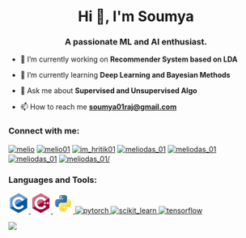<h1 align="center">Hi 👋, I'm Soumya</h1>
<h3 align="center">A passionate ML and AI enthusiast.</h3>

- 🔭 I’m currently working on **Recommender System based on LDA**

- 🌱 I’m currently learning **Deep Learning and Bayesian Methods**

- 💬 Ask me about **Supervised and Unsupervised Algo**

- 📫 How to reach me **soumya01raj@gmail.com**

<h3 align="left">Connect with me:</h3>
<p align="left">
<a href="https://linkedin.com/in/melio" target="blank"><img align="center" src="https://raw.githubusercontent.com/rahuldkjain/github-profile-readme-generator/master/src/images/icons/Social/linked-in-alt.svg" alt="melio" height="30" width="40" /></a>
<a href="https://kaggle.com/melio01" target="blank"><img align="center" src="https://raw.githubusercontent.com/rahuldkjain/github-profile-readme-generator/master/src/images/icons/Social/kaggle.svg" alt="melio01" height="30" width="40" /></a>
<a href="https://instagram.com/im_hritik01" target="blank"><img align="center" src="https://raw.githubusercontent.com/rahuldkjain/github-profile-readme-generator/master/src/images/icons/Social/instagram.svg" alt="im_hritik01" height="30" width="40" /></a>
<a href="https://www.codechef.com/users/meliodas_01" target="blank"><img align="center" src="https://cdn.jsdelivr.net/npm/simple-icons@3.1.0/icons/codechef.svg" alt="meliodas_01" height="30" width="40" /></a>
<a href="https://www.hackerrank.com/meliodas_01" target="blank"><img align="center" src="https://raw.githubusercontent.com/rahuldkjain/github-profile-readme-generator/master/src/images/icons/Social/hackerrank.svg" alt="meliodas_01" height="30" width="40" /></a>
<a href="https://codeforces.com/profile/meliodas_01" target="blank"><img align="center" src="https://cdn.jsdelivr.net/npm/simple-icons@3.0.1/icons/codeforces.svg" alt="meliodas_01" height="30" width="40" /></a>
<a href="https://www.leetcode.com/meliodas_01/" target="blank"><img align="center" src="https://raw.githubusercontent.com/rahuldkjain/github-profile-readme-generator/master/src/images/icons/Social/leet-code.svg" alt="meliodas_01/" height="30" width="40" /></a>
</p>

<h3 align="left">Languages and Tools:</h3>
<p align="left"> <a href="https://www.cprogramming.com/" target="_blank"> <img src="https://raw.githubusercontent.com/devicons/devicon/master/icons/c/c-original.svg" alt="c" width="40" height="40"/> </a> <a href="https://www.w3schools.com/cpp/" target="_blank"> <img src="https://raw.githubusercontent.com/devicons/devicon/master/icons/cplusplus/cplusplus-original.svg" alt="cplusplus" width="40" height="40"/> </a> <a href="https://www.python.org" target="_blank"> <img src="https://raw.githubusercontent.com/devicons/devicon/master/icons/python/python-original.svg" alt="python" width="40" height="40"/> </a> <a href="https://pytorch.org/" target="_blank"> <img src="https://www.vectorlogo.zone/logos/pytorch/pytorch-icon.svg" alt="pytorch" width="40" height="40"/> </a> <a href="https://scikit-learn.org/" target="_blank"> <img src="https://upload.wikimedia.org/wikipedia/commons/0/05/Scikit_learn_logo_small.svg" alt="scikit_learn" width="40" height="40"/> </a> <a href="https://www.tensorflow.org" target="_blank"> <img src="https://www.vectorlogo.zone/logos/tensorflow/tensorflow-icon.svg" alt="tensorflow" width="40" height="40"/> </a> </p>
<img src="https://github-readme-stats.vercel.app/api?username=KartikeySharma&&show_icons=true&&theme=dark&&hide_border=false&&count_private=true&include_all_commits=true%22/%3E%7C<img src="https://github-readme-streak-stats.herokuapp.com/?user=KartikeySharma&&hide_border=false&&theme=dark&&show_icons=true%22/%3E%7C
